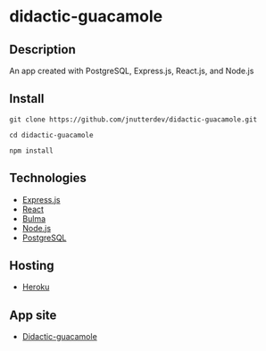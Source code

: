 # didactic-guacamole

## Description

An app created with PostgreSQL, Express.js, React.js, and Node.js

## Install

`git clone https://github.com/jnutterdev/didactic-guacamole.git`

`cd didactic-guacamole`

`npm install`



## Technologies

- [Express.js](http://expressjs.com/)
- [React](https://reactjs.org/)
- [Bulma](https://bulma.io/)
- [Node.js](https://nodejs.org/)
- [PostgreSQL](https://www.postgresql.org/)

## Hosting

- [Heroku](https://heroku.com)

## App site

- [Didactic-guacamole](https://powerful-brushlands-03027.herokuapp.com/)